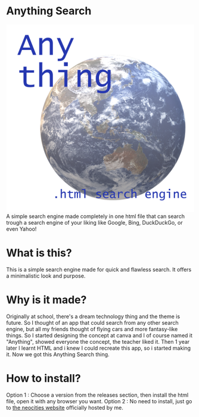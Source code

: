 # Anything Search
![Icon](assets/icon.png)
A simple search engine made completely in one html file that can search trough a search engine of your liking like Google, Bing, DuckDuckGo, or even Yahoo!

# What is this?
This is a simple search engine made for quick and flawless search. It offers a minimalistic look and purpose.

# Why is it made?
Originally at school, there's a dream technology thing and the theme is future. So I thought of an app that could search from any other search engine, but all my friends thought of flying cars and more fantasy-like things. So I started designing the concept at canva and I of course named it "Anything", showed everyone the concept, the teacher liked it. Then 1 year later I learnt HTML and i knew I could recreate this app, so i started making it. Now we got this Anything Search thing.

# How to install?
Option 1 : Choose a version from the releases section, then install the html file, open it with any browser you want.
Option 2 : No need to install, just go to [the neocities website](https://anything-search.neocities.org/) officially hosted by me.
